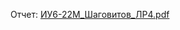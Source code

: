 Отчет:
[ИУ6-22М_Шаговитов_ЛР4.pdf](https://github.com/ShagMichail/PLfWwBD/files/14473595/6-22._._.4.pdf)
